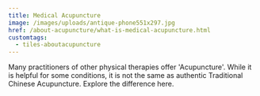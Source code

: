 ```yaml
---
title: Medical Acupuncture
image: /images/uploads/antique-phone551x297.jpg
href: /about-acupuncture/what-is-medical-acupuncture.html
customtags:
  - tiles-aboutacupuncture
---
```

Many practitioners of other physical therapies offer 'Acupuncture'. While it is helpful for some conditions, it is not the same as authentic Traditional Chinese Acupuncture. Explore the difference here.